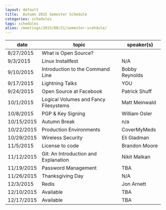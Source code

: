 ```yaml
---
layout: default
title:  Autumn 2015 Semester Schedule
categories: schedules
tags: schedules
alias: /meetings/2015/08/21/semester-scehdule/
---
```


| date       | topic                                 | speaker(s)      |
|------------|---------------------------------------|-----------------|
| 8/27/2015  | What is Open Source?                  |                 |
| 9/3/2015   | Linux Installfest                     | N/A             |
| 9/10/2015  | Introduction to the Command Line      | Bobby Reynolds  |
| 9/17/2015  | Lightning Talks                       | YOU             |
| 9/24/2015  | Open Source at Facebook               | Patrick Shuff   |
| 10/1/2015  | Logical Volumes and Fancy Filesystems | Matt Meinwald   |
| 10/8/2015  | PGP & Key Signing                     | William Osler   |
| 10/15/2015 | Autumn Break                          | n/a             |
| 10/22/2015 | Production Environments               | CoverMyMeds     |
| 10/29/2015 | Wireless Security                     | Eli Gladman     |
| 11/5/2015  | License to code                       | Brandon Moore   |
| 11/12/2015 | Git: An Introduction and Explanation  | Nikit Malkan    |
| 11/19/2015 | Password Management                   | TBA             |
| 11/26/2015 | Thanksgiving Day                      | N/A             |
| 12/3/2015  | Redis                                 | Jon Arnett      |
| 12/10/2015 | Available                             | TBA             |
| 12/17/2015 | Available                             | TBA             |
